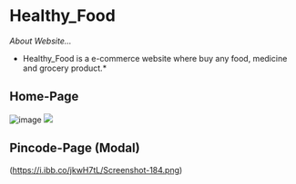 #  Healthy_Food

*About Website...*
 * Healthy_Food is a e-commerce website where buy any food, medicine and grocery product.*
 
 ## Home-Page
 ![image](https://i.ibb.co/df055Cm/Screenshot-169.png)
 ![](https://i.ibb.co/Btnzt5N/Screenshot-183.png) 
 
 ## Pincode-Page (Modal)
 (https://i.ibb.co/jkwH7tL/Screenshot-184.png)
